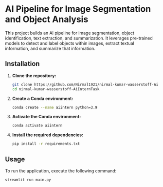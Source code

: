 # AI Pipeline for Image Segmentation and Object Analysis

This project builds an AI pipeline for image segmentation, object identification, text extraction, and summarization. It leverages pre-trained models to detect and label objects within images, extract textual information, and summarize that information.

## Installation

1. **Clone the repository:**
    ```bash
    git clone https://github.com/Nirmal1921/nirmal-kumar-wasserstoff-AiInternTask.git
    cd nirmal-kumar-wasserstoff-AiInternTask
    ```

2. **Create a Conda environment:**
    ```bash
    conda create --name aiintern python=3.9
    ```

3. **Activate the Conda environment:**
    ```bash
    conda activate aiintern
    ```

4. **Install the required dependencies:**
    ```bash
    pip install -r requirements.txt
    ```

## Usage

To run the application, execute the following command:
```bash
streamlit run main.py
